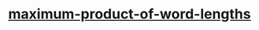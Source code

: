 # [maximum-product-of-word-lengths](https://leetcode-cn.com/problems/maximum-product-of-word-lengths)
